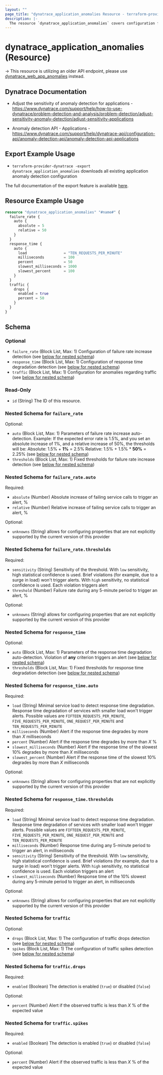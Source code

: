 ```yaml
---
layout: ""
page_title: "dynatrace_application_anomalies Resource - terraform-provider-dynatrace"
description: |-
  The resource `dynatrace_application_anomalies` covers configuration for application anomaly detection
---
```


# dynatrace_application_anomalies (Resource)

-> This resource is utilizing an older API endpoint, please use [dynatrace_web_app_anomalies](https://registry.terraform.io/providers/dynatrace-oss/dynatrace/latest/docs/resources/web_app_anomalies) instead.

## Dynatrace Documentation

- Adjust the sensitivity of anomaly detection for applications - https://www.dynatrace.com/support/help/how-to-use-dynatrace/problem-detection-and-analysis/problem-detection/adjust-sensitivity-anomaly-detection/adjust-sensitivity-applications

- Anomaly detection API - Applications - https://www.dynatrace.com/support/help/dynatrace-api/configuration-api/anomaly-detection-api/anomaly-detection-api-applications

## Export Example Usage

- `terraform-provider-dynatrace -export dynatrace_application_anomalies` downloads all existing application anomaly detection configuration

The full documentation of the export feature is available [here](https://registry.terraform.io/providers/dynatrace-oss/dynatrace/latest/docs/guides/export-v2).

## Resource Example Usage

```terraform
resource "dynatrace_application_anomalies" "#name#" {
  failure_rate {
    auto {
      absolute = 5
      relative = 50
    }
  }
  response_time {
    auto {
      load                 = "TEN_REQUESTS_PER_MINUTE"
      milliseconds         = 100
      percent              = 50
      slowest_milliseconds = 1000
      slowest_percent      = 100
    }
  }
  traffic {
    drops {
      enabled = true
      percent = 50
    }
  }
}
```

<!-- schema generated by tfplugindocs -->
## Schema

### Optional

- `failure_rate` (Block List, Max: 1) Configuration of failure rate increase detection (see [below for nested schema](#nestedblock--failure_rate))
- `response_time` (Block List, Max: 1) Configuration of response time degradation detection (see [below for nested schema](#nestedblock--response_time))
- `traffic` (Block List, Max: 1) Configuration for anomalies regarding traffic (see [below for nested schema](#nestedblock--traffic))

### Read-Only

- `id` (String) The ID of this resource.

<a id="nestedblock--failure_rate"></a>
### Nested Schema for `failure_rate`

Optional:

- `auto` (Block List, Max: 1) Parameters of failure rate increase auto-detection. Example: If the expected error rate is 1.5%, and you set an absolute increase of 1%, and a relative increase of 50%, the thresholds will be:  Absolute: 1.5% + **1%** = 2.5%  Relative: 1.5% + 1.5% * **50%** = 2.25% (see [below for nested schema](#nestedblock--failure_rate--auto))
- `thresholds` (Block List, Max: 1) Fixed thresholds for failure rate increase detection (see [below for nested schema](#nestedblock--failure_rate--thresholds))

<a id="nestedblock--failure_rate--auto"></a>
### Nested Schema for `failure_rate.auto`

Required:

- `absolute` (Number) Absolute increase of failing service calls to trigger an alert, %
- `relative` (Number) Relative increase of failing service calls to trigger an alert, %

Optional:

- `unknowns` (String) allows for configuring properties that are not explicitly supported by the current version of this provider


<a id="nestedblock--failure_rate--thresholds"></a>
### Nested Schema for `failure_rate.thresholds`

Required:

- `sensitivity` (String) Sensitivity of the threshold.  With `low` sensitivity, high statistical confidence is used. Brief violations (for example, due to a surge in load) won't trigger alerts.  With `high` sensitivity, no statistical confidence is used. Each violation triggers alert
- `threshold` (Number) Failure rate during any 5-minute period to trigger an alert, %

Optional:

- `unknowns` (String) allows for configuring properties that are not explicitly supported by the current version of this provider



<a id="nestedblock--response_time"></a>
### Nested Schema for `response_time`

Optional:

- `auto` (Block List, Max: 1) Parameters of the response time degradation auto-detection. Violation of **any** criterion triggers an alert (see [below for nested schema](#nestedblock--response_time--auto))
- `thresholds` (Block List, Max: 1) Fixed thresholds for response time degradation detection (see [below for nested schema](#nestedblock--response_time--thresholds))

<a id="nestedblock--response_time--auto"></a>
### Nested Schema for `response_time.auto`

Required:

- `load` (String) Minimal service load to detect response time degradation. Response time degradation of services with smaller load won't trigger alerts. Possible values are `FIFTEEN_REQUESTS_PER_MINUTE`, `FIVE_REQUESTS_PER_MINUTE`, `ONE_REQUEST_PER_MINUTE` and `TEN_REQUESTS_PER_MINUTE`
- `milliseconds` (Number) Alert if the response time degrades by more than *X* milliseconds
- `percent` (Number) Alert if the response time degrades by more than *X* %
- `slowest_milliseconds` (Number) Alert if the response time of the slowest 10% degrades by more than *X* milliseconds
- `slowest_percent` (Number) Alert if the response time of the slowest 10% degrades by more than *X* milliseconds

Optional:

- `unknowns` (String) allows for configuring properties that are not explicitly supported by the current version of this provider


<a id="nestedblock--response_time--thresholds"></a>
### Nested Schema for `response_time.thresholds`

Required:

- `load` (String) Minimal service load to detect response time degradation. Response time degradation of services with smaller load won't trigger alerts. Possible values are `FIFTEEN_REQUESTS_PER_MINUTE`, `FIVE_REQUESTS_PER_MINUTE`, `ONE_REQUEST_PER_MINUTE` and `TEN_REQUESTS_PER_MINUTE`
- `milliseconds` (Number) Response time during any 5-minute period to trigger an alert, in milliseconds
- `sensitivity` (String) Sensitivity of the threshold.  With `low` sensitivity, high statistical confidence is used. Brief violations (for example, due to a surge in load) won't trigger alerts.  With `high` sensitivity, no statistical confidence is used. Each violation triggers an alert
- `slowest_milliseconds` (Number) Response time of the 10% slowest during any 5-minute period to trigger an alert, in milliseconds

Optional:

- `unknowns` (String) allows for configuring properties that are not explicitly supported by the current version of this provider



<a id="nestedblock--traffic"></a>
### Nested Schema for `traffic`

Optional:

- `drops` (Block List, Max: 1) The configuration of traffic drops detection (see [below for nested schema](#nestedblock--traffic--drops))
- `spikes` (Block List, Max: 1) The configuration of traffic spikes detection (see [below for nested schema](#nestedblock--traffic--spikes))

<a id="nestedblock--traffic--drops"></a>
### Nested Schema for `traffic.drops`

Required:

- `enabled` (Boolean) The detection is enabled (`true`) or disabled (`false`)

Optional:

- `percent` (Number) Alert if the observed traffic is less than *X* % of the expected value


<a id="nestedblock--traffic--spikes"></a>
### Nested Schema for `traffic.spikes`

Required:

- `enabled` (Boolean) The detection is enabled (`true`) or disabled (`false`)

Optional:

- `percent` (Number) Alert if the observed traffic is less than *X* % of the expected value
 